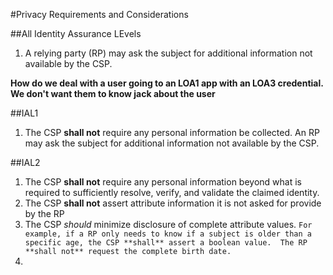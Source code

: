 #<a name="privacy-section-header"></a>Privacy Requirements and Considerations

##All Identity Assurance LEvels
1.  A relying party (RP) may ask the subject for additional information not available by the CSP.

**How do we deal with a user going to an LOA1 app with an LOA3 credential.  We don't want them to know jack about the user**

##IAL1
1.  The CSP **shall not** require any personal information be collected.  An RP may ask the subject for additional information not available by the CSP.

##IAL2
1.  The CSP **shall not** require any personal information beyond what is required to sufficiently resolve, verify, and validate the claimed identity.  
2. The CSP **shall not** assert attribute information it is not asked for provide by the RP
3. The CSP *should* minimize disclosure of complete attribute values. ```For example, if a RP only needs to know if a subject is older than a specific age, the CSP **shall** assert a boolean value.  The RP **shall not** request the complete birth date.```
4. 

